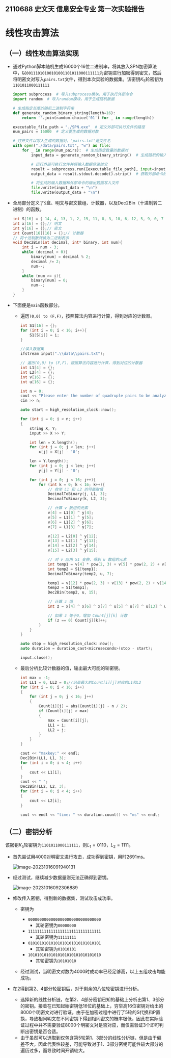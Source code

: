 

## 2110688 史文天 信息安全专业 第一次实验报告

# 线性攻击算法

## （一）线性攻击算法实现

* 通过Python脚本随机生成16000个16位二进制串，将其放入SPN加密算法中，以`00111010100101001101011000111111`为密钥进行加密得到密文，然后将明密文对写入`pairs.txt`文件，得到本次实验的数据集。该密钥$K_5$轮密钥为`1101011000111111`

  ```python
  import subprocess  # 导入subprocess模块，用于执行外部命令
  import random  # 导入random模块，用于生成随机数据
  
  # 生成指定长度的随机二进制字符串
  def generate_random_binary_string(length=16):
      return ''.join(random.choice('01') for _ in range(length))
  
  executable_file_path = "./SPN.exe"  # 定义外部可执行文件的路径
  num_pairs = 16000  # 定义要生成的数据对数
  
  # 打开文件以写入生成的数据对，"pairs.txt"是文件名
  with open("./data/pairs.txt", "w") as file:
      for _ in range(num_pairs):  # 生成指定数量的数据对
          input_data = generate_random_binary_string()  # 生成随机的输入数据
  
          # 运行外部可执行文件并将输入数据传递给它
          result = subprocess.run([executable_file_path], input=input_data.encode(), stdout=subprocess.PIPE, stderr=subprocess.PIPE)
          output_data = result.stdout.decode().strip()  # 获取外部命令的标准输出
  
          # 将生成的输入数据和外部命令的输出数据写入文件
          file.write(input_data + "\n")
          file.write(output_data + "\n")
  ```
  
* 全局部分定义了`S`盒、明文与密文数组、计数器，以及Dec2Bin（十进制转二进制）的函数。

  ```c++
  int S[16] = { 14, 4, 13, 1, 2, 15, 11, 8, 3, 10, 6, 12, 5, 9, 0, 7 };// S盒
  int x[16] = {};// 明文
  int y[16] = {};// 密文
  int Count[16][16] = {};// 计数器
  // 将十进制数转换为二进制表示
  void Dec2Bin(int decimal, int* binary, int num){
      int i = num - 3;
      while (decimal > 0){
          binary[num] = decimal % 2;
          decimal /= 2;
          num--;
      }
      while (num >= i){
          binary[num] = 0;
          num--;
      }
  }
  ```

* 下面便是`main`函数部分。

  * 遍历`(0,0) to (F,F)`，按照算法内容进行计算，得到对应的计数器。

    ```c++
    int S1[16] = {};
    for (int i = 0; i < 16; i++){
        S1[S[i]] = i;
    }
    
    //读入数据集
    ifstream input(".\\data\\pairs.txt");
    
    // 遍历(0,0) to (F,F)，按照算法内容进行计算，得到对应的计数器
    int L1[4] = {};
    int L2[4] = {};
    int v[16] = {};
    int u[16] = {};
    
    int n = 0;
    cout << "Please enter the number of quadruple pairs to be analyzed: " << endl;
    cin >> n;
    
    auto start = high_resolution_clock::now();
    
    for (int i = 0; i < n; i++)
    {
        string X, Y;
        input >> X >> Y;
    
        int len = X.length();
        for (int j = 0; j < len; j++) 
            x[j] = X[j] - '0';
    
        len = Y.length();
        for (int j = 0; j < len; j++) 
            y[j] = Y[j] - '0';
    
        for (int j = 0; j < 16; j++){
            for (int k = 0; k < 16; k++){
                // 枚举 L1 和 L2 的可能取值
                DecimalToBinary(j, L1, 3);
                DecimalToBinary(k, L2, 3);
    
                // 计算 v 数组的元素
                v[4] = L1[0] ^ y[4];
                v[5] = L1[1] ^ y[5];
                v[6] = L1[2] ^ y[6];
                v[7] = L1[3] ^ y[7];
    
                v[12] = L2[0] ^ y[12];
                v[13] = L2[1] ^ y[13];
                v[14] = L2[2] ^ y[14];
                v[15] = L2[3] ^ y[15];
    
                // 对 v 应用 S1 变换，得到 u 数组的元素
                int temp1 = v[4] * pow(2, 3) + v[5] * pow(2, 2) + v[6] * pow(2, 1) + v[7] * pow(2, 0);
                int temp2 = S1[temp1];
                DecimalToBinary(temp2, u, 7);
    
                temp1 = v[12] * pow(2, 3) + v[13] * pow(2, 2) + v[14] * pow(2, 1) + v[15] * pow(2, 0);
                temp2 = S1[temp1];
                Dec2Bin(temp2, u, 15);
    
                // 计算 z 值
                int z = x[4] ^ x[6] ^ x[7] ^ u[5] ^ u[7] ^ u[13] ^ u[15];
    
                // 如果 z 等于0，增加 Count[j][k] 计数
                if (z == 0) Count[j][k]++;
            }
        }
    }
    
    auto stop = high_resolution_clock::now(); 
    auto duration = duration_cast<microseconds>(stop - start); 
    
    input.close();
    ```
  
  * 最后分析比较计数器的值，输出最大可能的轮密钥。
  
    ```c++
    int max = -1;
    int LL1 = 0, LL2 = 0;//记录最大的Count[i][j]对应的L1和L2
    for (int i = 0; i < 16; i++)
    {
        for (int j = 0; j < 16; j++)
        {
            Count[i][j] = abs(Count[i][j] - n / 2);
            if (Count[i][j] > max)
            {
                max = Count[i][j];
                LL1 = i;
                LL2 = j;
            }
        }
    }
    
    cout << "maxkey:" << endl;
    Dec2Bin(LL1, L1, 3);
    for (int i = 0; i < 4; i++)
    {
        cout << L1[i];
    }
    cout << " ";
    Dec2Bin(LL2, L2, 3);
    for (int i = 0; i < 4; i++)
    {
        cout << L2[i];
    }
    
    cout << endl << "time: " << duration.count() << "ms" << endl;
    ```

## （二）密钥分析

该密钥$K_5$轮密钥为`1101011000111111`，则$L_1=0110$，$L_2=1111$。

* 首先尝试用4000对明密文进行攻击，成功得到密钥，用时2691ms。

  ![image-20231016091940131](D:\文件\密码学基础\Lab1\documents\image-20231016091940131.png)

* 经过测试，继续减少数据量则无法正确得到密钥。

  ![image-20231016092306889](D:\文件\密码学基础\Lab1\documents\image-20231016092306889.png)

* 修改传入密钥，得到新的数据集，测试攻击成功率。
  
  * 密钥为
  
    * `00000000000000000000000000000000`
      * 其轮密钥为`00000000`
    * `11111111111111111111111111111111`
      * 其轮密钥为`11111111`
    * `01010101010101010101010101010101`
      * 其轮密钥为`01010101`
    * `10101010101010101010101010101010`
      * 其轮密钥为`10101010`
  
  * 经过测试，当明密文对数为4000时成功率已经足够高，以上五组攻击均能成功。
  
    

* 在2得到第2、4部分轮密钥后，对于剩余的八位轮密钥进行分析。
  * 选择新的线性分析链，在第2、4部分密钥已知的基础上分析出第1、3部分的密钥。接着在已知起始密钥低16位的基础上，穷举高16位密钥对给出的8000个明密文对进行验证。由于在加密过程中进行了5轮的S代换和P置换，导致相同明文在不同密钥下得到相同密文的概率极低，因此在实际验证过程中并不需要验证8000个明密文对是否对应，而仅需验证3个即可判断出密钥是否合适。
  * 由于虽然可以选取到仅包含第5轮第1、3部分的线性分析链，但是由于偏差不大，因此代表性较差，可能导致对于1、3部分密钥可能性较大部分的遍历过多，而导致时间开销较大。
